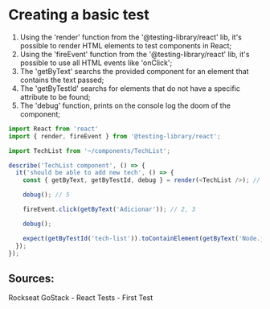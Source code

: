 # Creating a basic test

1. Using the 'render' function from the '@testing-library/react' lib, it's possible to render HTML elements to test components in React; 
2. Using the 'fireEvent' function from the '@testing-library/react' lib, it's possible to use all HTML events like 'onClick'; 
3. The 'getByText' searchs the provided component for an element that contains the text passed;
4. The 'getByTestId' searchs for elements that do not have a specific attribute to be found;
5. The 'debug' function, prints on the console log the doom of the component; 
```javascript
import React from 'react'
import { render, fireEvent } from '@testing-library/react';

import TechList from '~/components/TechList';

describe('TechList component', () => {
  it('should be able to add new tech', () => {
    const { getByText, getByTestId, debug } = render(<TechList />); // 1

    debug(); // 5

    fireEvent.click(getByText('Adicionar')); // 2, 3

    debug();

    expect(getByTestId('tech-list')).toContainElement(getByText('Node.js')); // 4
  });
});
``` 

## Sources:
Rockseat GoStack - React Tests - First Test